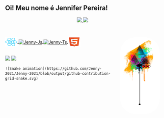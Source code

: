 ## Oi! Meu nome é Jennifer Pereira!

<div align="center">
  <a href="https://github.com/Jenny-2021">
  <img height="180em" src="https://github-readme-stats.vercel.app/api?username=Jenny-2021&show_icons=true&theme=radical&include_all_commits=true&count_private=true&locale=pt-BR"/>
  <img height="180em" src="https://github-readme-stats.vercel.app/api/top-langs/?username=Jenny-2021&layout=compact&langs_count=7&theme=radical&locale=pt-BR"/>
</div>
  
## 
  <div style="display: inline_block"><br>
  <img align="center" alt="Jenny-React" height="30" width="40" src="https://raw.githubusercontent.com/devicons/devicon/master/icons/react/react-original.svg">
  <img align="center" alt="Jenny-Js" height="30" width="40" src="https://cdn.jsdelivr.net/gh/devicons/devicon/icons/javascript/javascript-plain.svg">
  <img align="center" alt="Jenny-Ts" height="30" width="40" src="https://cdn.jsdelivr.net/gh/devicons/devicon/icons/typescript/typescript-original.svg">
  <img align="center" alt="Jenny-HTML" height="30" width="40" src="https://raw.githubusercontent.com/devicons/devicon/master/icons/html5/html5-original.svg">
  <img align="right" alt="Triforce-pic" height="250" style="border-radius:50px;" 
src="https://github.com/Jenny-2021/imageshost/blob/850081ef0765927d54cd6c76150f9940660b96ed/ReadmeImages/Triforce.png?width=800&height=800">
</div>
 
##  
  <div> 
 
  <a href = "https://www.instagram.com/jennifer.pereira1/"><img src="https://img.shields.io/badge/Instagram-E4405F?style=for-the-badge&logo=instagram&logoColor=white" target="_blank"></a>
  <a href="https://www.linkedin.com/in/jennifer-pereira-66b578223/" target="_blank"><img src="https://img.shields.io/badge/-LinkedIn-%230077B5?style=for-the-badge&logo=linkedin&logoColor=white" target="_blank"></a> 
 
    ![Snake animation](https://github.com/Jenny-2021/Jenny-2021/blob/output/github-contribution-grid-snake.svg)
 
</div>
